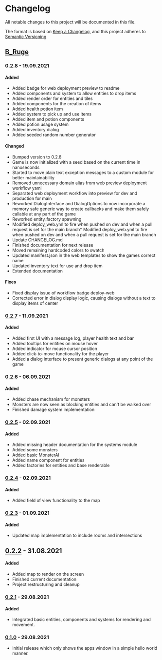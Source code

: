 # Changelog
All notable changes to this project will be documented in this file.

The format is based on [Keep a Changelog](https://keepachangelog.com/en/1.0.0/),
and this project adheres to [Semantic Versioning](https://semver.org/spec/v2.0.0.html).

## [B_Ruge]

### [0.2.8] - 19.09.2021

#### Added

* Added badge for web deployment preview to readme
* Added components and system to allow entities to drop items
* Added render order for entities and tiles
* Added components for the creation of items
* Added health potion item
* Added system to pick up and use items
* Added item and potion components
* Added potion usage system
* Added inventory dialog
* Added seeded random number generator

#### Changed

* Bumped version to 0.2.8 
* Game is now initialized with a seed based on the current time in nanoseconds
* Started to move plain text exception messages to a custom module for better maintainability
* Removed unnecessary domain alias from web preview deployment workflow yaml
* Separated web deployment workflow into preview for dev and production for main
* Reworked DialogInterface and DialogOptions to now incorporate a memory safe generic way to create callbacks and 
make them safely callable at any part of the game
* Reworked entity_factory spawning
* Modified deploy_web.yml to fire when pushed on dev and when a pull request is set for the main branch* Modified
deploy_web.yml to fire when pushed on dev and when a pull request is set for the main branch
* Update CHANGELOG.md
* Finished documentation for next release
* Moved remaining hardcoded colors to swatch 
* Updated manifest.json in the web templates to show the games correct name
* Updated inventory text for use and drop item
* Extended documentation

#### Fixes

* Fixed display issue of workflow badge deploy-web
* Corrected error in dialog display logic, causing dialogs without a text to display items of center 

### [0.2.7] - 11.09.2021

#### Added

* Added first UI with a message log, player health text and bar
* Added tooltips for entities on mouse hover
* Added indicator for mouse cursor position
* Added click-to-move functionality for the player
* Added a dialog interface to present generic dialogs at any point of the game

### [0.2.6] - 06.09.2021

#### Added

* Added chase mechanism for monsters
* Monsters are now seen as blocking entities and can't be walked over
* Finished damage system implementation

### [0.2.5] - 02.09.2021

#### Added

* Added missing header documentation for the systems module
* Added some monsters
* Added basic MonsterAI
* Added name component for entities
* Added factories for entities and base renderable

### [0.2.4] - 02.09.2021

#### Added

* Added field of view functionality to the map

### [0.2.3] - 01.09.2021

#### Added

* Updated map implementation to include rooms and intersections

## [0.2.2] - 31.08.2021

#### Added

* Added map to render on the screen
* Finished current documentation
* Project restructuring and cleanup

### [0.2.1] - 29.08.2021

#### Added

* Integrated basic entities, components and systems for rendering and movement.

### [0.1.0] - 29.08.2021

* Initial release which only shows the apps window in a simple hello world manner.

[B_Ruge]: https://github.com/SebastianRiga/B_Ruge
[0.2.8]: https://github.com/SebastianRiga/B_Ruge/Releases/Tag/v0.2.8
[0.2.7]: https://github.com/SebastianRiga/B_Ruge/releases/tag/v0.2.7
[0.2.6]: https://github.com/SebastianRiga/B_Ruge/releases/tag/v0.2.6
[0.2.5]: https://github.com/SebastianRiga/B_Ruge/releases/tag/v0.2.5
[0.2.4]: https://github.com/SebastianRiga/B_Ruge/releases/tag/v0.2.4
[0.2.3]: https://github.com/SebastianRiga/B_Ruge/releases/tag/v0.2.3
[0.2.2]: https://github.com/SebastianRiga/B_Ruge/releases/tag/v0.2.2
[0.2.1]: https://github.com/SebastianRiga/B_Ruge/releases/tag/v0.2.1
[0.1.0]: https://github.com/SebastianRiga/B_Ruge/releases/tag/v0.1.0

